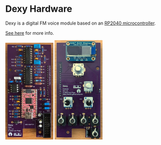# Dexy Hardware

Dexy is a digital FM voice module based on an [RP2040 microcontroller](https://www.raspberrypi.com/documentation/microcontrollers/rp2040.html).

[See here](https://lenp.net/synth/dexy/hardware.html) for more info.

<a href="board.jpg"><img src="board.jpg" style="width:150px"></a>
<a href="board2.jpg"><img src="board2.jpg" style="width:150px"></a>
